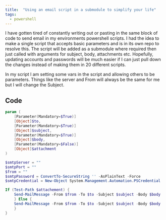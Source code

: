 ```yaml
---
title:  "Using an email script in a submodule to simplify your life"
tags:
  - powershell
---
```

I have gotten tired of constantly writing out or pasting in the same block of code to send email in my environments powershell scripts. I had the idea to make a single script that accepts basic parameters and is in its own repo to resolve this. The script will be added as a submodule where required then just called with arguments for subject, body, attachments etc. Hopefully, updating accounts and passwords will be much easier if I can just pull down the changes instead of making them in 20 different scripts.

In my script I am setting some vars in the script and allowing others to be parameters. Things like the server and From will always be the same for me but I will change the Subject.

## Code
```powershell
param (
    [Parameter(Mandatory=$True)]
    [Object]$to,
    [Parameter(Mandatory=$True)]
    [Object]$subject,
    [Parameter(Mandatory=$True)]
    [Object]$body,
    [Parameter(Mandatory=$False)]
    [Object]$attachment
)

$smtpServer = ""
$smtpPort = ""
$from = ""
$smtpPassword = ConvertTo-SecureString '' -AsPlainText -Force
$smtpCredential = New-Object System.Management.Automation.PSCredential ($smtpFrom, $smtpPassword)

If (Test-Path $attachement) {
    Send-MailMessage -From $from -To $to -Subject $subject -Body $body -Credential $smtpCredential -SmtpServer $smtpServer -Port $smtpPort -UseSsl
    } Else {
    Send-MailMessage -From $from -To $to -Subject $subject -Body $body -Credential $smtpCredential -SmtpServer $smtpServer -Port $smtpPort -Attachments $attachment -UseSsl
    }
}
```
